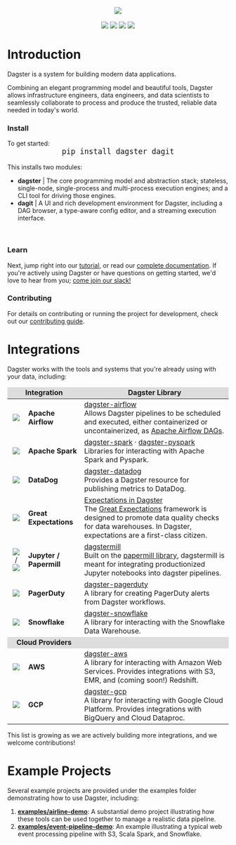 <span style="display: block; text-align: center"><img align="center" src="https://user-images.githubusercontent.com/609349/57987382-7e294500-7a35-11e9-9c6a-f73e0f1d3a1c.png" />
<br /><br />
<span style="text-align: center; display: inline-block">
[<img src="https://badge.fury.io/py/dagster.svg">](https://badge.fury.io/py/dagster)
[<img src="https://coveralls.io/repos/github/dagster-io/dagster/badge.svg?branch=master">](https://coveralls.io/github/dagster-io/dagster?branch=master)
[<img src="https://badge.buildkite.com/888545beab829e41e5d7303db15525a2bc3b0f0e33a72759ac.svg?branch=master">](https://buildkite.com/dagster/dagster)
[<img src="https://readthedocs.org/projects/dagster/badge/?version=master">](https://dagster.readthedocs.io/en/master/)
</span>

</span>


# Introduction

Dagster is a system for building modern data applications.

Combining an elegant programming model and beautiful tools, Dagster allows infrastructure engineers, data engineers, and data scientists to seamlessly collaborate to process and produce the trusted, reliable data needed in today's world.

### Install
To get started:
<br />
<span align="center" style="display: block; font-size:20px;">
``pip install dagster dagit``
</span>
<br />
This installs two modules:
<br/>

* **dagster** | The core programming model and abstraction stack; stateless, single-node,
  single-process and multi-process execution engines; and a CLI tool for driving those engines.
* **dagit** | A UI and rich development environment for Dagster, including a DAG browser, a type-aware config editor, and a streaming execution interface.
<br/>

### Learn
Next, jump right into our [tutorial](https://dagster.readthedocs.io/en/latest/sections/learn/tutorial/index.html), or read our [complete documentation](https://dagster.readthedocs.io). If you're actively using Dagster or have questions on getting started, we'd love to hear from you; [come join our slack!](https://tinyurl.com/dagsterslack)

### Contributing
For details on contributing or running the project for development, check out our [contributing guide](https://dagster.readthedocs.io/en/latest/sections/community/contributing.html).

# Integrations
Dagster works with the tools and systems that you're already using with your data, including:

<table>
	<thead>
		<tr style="background-color: #ddd" align="center">
			<td colspan=2><b>Integration</b></td>
			<td><b>Dagster Library</b></td>
		</tr>
	</thead>
	<tbody>
		<tr>
			<td align="center" style="border-right: 0px"><img style="vertical-align:middle"  src="https://user-images.githubusercontent.com/609349/57987547-a7e36b80-7a37-11e9-95ae-4c4de2618e87.png"></td>
			<td style="border-left: 0px"> <b>Apache Airflow</b></td>
			<td><a href="https://github.com/dagster-io/dagster/tree/master/python_modules/dagster-airflow" />dagster-airflow</a><br />Allows Dagster pipelines to be scheduled and executed, either containerized or uncontainerized, as <a href="https://github.com/apache/airflow">Apache Airflow DAGs</a>.</td>
		</tr>
		<tr>
			<td align="center" style="border-right: 0px"><img style="vertical-align:middle"  src="https://user-images.githubusercontent.com/609349/57987976-5ccc5700-7a3d-11e9-9fa5-1a51299b1ccb.png"></td>
			<td style="border-left: 0px"> <b>Apache Spark</b></td>
			<td><a href="https://github.com/dagster-io/dagster/tree/master/python_modules/libraries/dagster-spark" />dagster-spark</a> &middot; <a href="https://github.com/dagster-io/dagster/tree/master/python_modules/libraries/dagster-pyspark" />dagster-pyspark</a>
			<br />Libraries for interacting with Apache Spark and Pyspark.
			</td>
		</tr>
		<tr>
			<td align="center" style="border-right: 0px"><img style="vertical-align:middle"  src="https://user-images.githubusercontent.com/609349/57987766-1a097f80-7a3b-11e9-8a47-985bb9bcf458.png"></td>
			<td style="border-left: 0px"> <b>DataDog</b></td>
			<td><a href="https://github.com/dagster-io/dagster/tree/master/python_modules/libraries/dagster-datadog" />dagster-datadog</a>
			<br />Provides a Dagster resource for publishing metrics to DataDog.
			</td>
		</tr>
		<tr>
			<td align="center" style="border-right: 0px"><img style="vertical-align:middle"  src="https://user-images.githubusercontent.com/609349/57987783-48875a80-7a3b-11e9-8ad0-41d16d7af4d2.png"></td>
			<td style="border-left: 0px"> <b>Great Expectations</b></td>
			<td><a href="https://dagster.readthedocs.io/en/latest/sections/learn/tutorial/expectations.html" />Expectations in Dagster</a><br />
			The <a href="https://github.com/great-expectations/great_expectations">Great Expectations</a> framework is designed to promote data quality checks for data warehouses. In Dagster, expectations are a first-class citizen.
			</td>
		</tr>
		<tr>
			<td align="center" style="border-right: 0px"><img style="vertical-align:middle" src="https://user-images.githubusercontent.com/609349/57987809-bf245800-7a3b-11e9-8905-494ed99d0852.png" />
			&nbsp;/&nbsp; <img style="vertical-align:middle" src="https://user-images.githubusercontent.com/609349/57987827-fa268b80-7a3b-11e9-8a18-b675d76c19aa.png">
			</td>
			<td style="border-left: 0px"> <b>Jupyter / Papermill</b></td>
			<td><a href="https://github.com/dagster-io/dagster/tree/master/python_modules/dagstermill" />dagstermill</a><br />Built on the <a href=https://github.com/nteract/papermill">papermill library</a>, dagstermill is meant for integrating productionized Jupyter notebooks into dagster pipelines.</td>
		</tr>
		<tr>
			<td align="center" style="border-right: 0px"><img style="vertical-align:middle"  src="https://user-images.githubusercontent.com/609349/57988016-f431aa00-7a3d-11e9-8cb6-1309d4246b27.png"></td>
			<td style="border-left: 0px"> <b>PagerDuty</b></td>
			<td><a href="https://github.com/dagster-io/dagster/tree/master/python_modules/libraries/dagster-pagerduty" />dagster-pagerduty</a>
			<br />A library for creating PagerDuty alerts from Dagster workflows.
			</td>
		</tr>
		<tr>
			<td align="center" style="border-right: 0px"><img src="https://user-images.githubusercontent.com/609349/57988042-2f33dd80-7a3e-11e9-882c-5776925fd4d2.png"></td>
			<td style="border-left: 0px"> <b>Snowflake</b></td>
			<td><a href="https://github.com/dagster-io/dagster/tree/master/python_modules/libraries/dagster-snowflake" />dagster-snowflake</a>
			<br />A library for interacting with the Snowflake Data Warehouse.
			</td>
		</tr>
		<tr style="background-color: #ddd">
			<td colspan=2 align="center"><b>Cloud Providers</b></td>
			<td><b></b></td>
		</tr>
		<tr>
			<td align="center" style="border-right: 0px"><img style="vertical-align:middle" src="https://user-images.githubusercontent.com/609349/57987557-c2b5e000-7a37-11e9-9310-c274481a4682.png"> </td>
			<td style="border-left: 0px"><b>AWS</b></td>
			<td><a href="https://github.com/dagster-io/dagster/tree/master/python_modules/libraries/dagster-aws" />dagster-aws</a>
			<br />A library for interacting with Amazon Web Services. Provides integrations with S3, EMR, and (coming soon!) Redshift.
			</td>
		</tr>
		<tr>
			<td align="center" style="border-right: 0px"><img style="vertical-align:middle" src="https://user-images.githubusercontent.com/609349/57987566-f98bf600-7a37-11e9-81fa-b8ca1ea6cc1e.png"> </td>
			<td style="border-left: 0px"><b>GCP</b></td>
			<td><a href="https://github.com/dagster-io/dagster/tree/master/python_modules/libraries/dagster-gcp" />dagster-gcp</a>
			<br />A library for interacting with Google Cloud Platform. Provides integrations with BigQuery and Cloud Dataproc.
			</td>
		</tr>
	</tbody>
</table>


This list is growing as we are actively building more integrations, and we welcome contributions!


# Example Projects
Several example projects are provided under the examples folder demonstrating how to use Dagster, including:

1. [**examples/airline-demo**](https://github.com/dagster-io/dagster/tree/master/examples/airline-demo): A substantial demo project illustrating how these tools can be used together to manage a realistic data pipeline.
2. [**examples/event-pipeline-demo**](https://github.com/dagster-io/dagster/tree/master/examples/event-pipeline-demo): An example illustrating a typical web event processing pipeline with S3, Scala Spark, and Snowflake.
